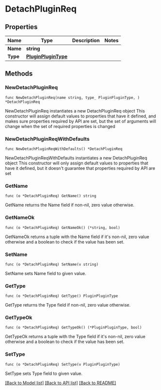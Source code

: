 # DetachPluginReq

## Properties

Name | Type | Description | Notes
------------ | ------------- | ------------- | -------------
**Name** | **string** |  | 
**Type** | [**PluginPluginType**](PluginPluginType.md) |  | 

## Methods

### NewDetachPluginReq

`func NewDetachPluginReq(name string, type_ PluginPluginType, ) *DetachPluginReq`

NewDetachPluginReq instantiates a new DetachPluginReq object
This constructor will assign default values to properties that have it defined,
and makes sure properties required by API are set, but the set of arguments
will change when the set of required properties is changed

### NewDetachPluginReqWithDefaults

`func NewDetachPluginReqWithDefaults() *DetachPluginReq`

NewDetachPluginReqWithDefaults instantiates a new DetachPluginReq object
This constructor will only assign default values to properties that have it defined,
but it doesn't guarantee that properties required by API are set

### GetName

`func (o *DetachPluginReq) GetName() string`

GetName returns the Name field if non-nil, zero value otherwise.

### GetNameOk

`func (o *DetachPluginReq) GetNameOk() (*string, bool)`

GetNameOk returns a tuple with the Name field if it's non-nil, zero value otherwise
and a boolean to check if the value has been set.

### SetName

`func (o *DetachPluginReq) SetName(v string)`

SetName sets Name field to given value.


### GetType

`func (o *DetachPluginReq) GetType() PluginPluginType`

GetType returns the Type field if non-nil, zero value otherwise.

### GetTypeOk

`func (o *DetachPluginReq) GetTypeOk() (*PluginPluginType, bool)`

GetTypeOk returns a tuple with the Type field if it's non-nil, zero value otherwise
and a boolean to check if the value has been set.

### SetType

`func (o *DetachPluginReq) SetType(v PluginPluginType)`

SetType sets Type field to given value.



[[Back to Model list]](../README.md#documentation-for-models) [[Back to API list]](../README.md#documentation-for-api-endpoints) [[Back to README]](../README.md)


